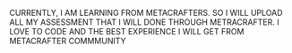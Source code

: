 CURRENTLY, I AM LEARNING FROM METACRAFTERS.
SO I WILL UPLOAD ALL MY ASSESSMENT THAT I WILL DONE THROUGH METRACRAFTER.
I LOVE TO CODE AND THE BEST EXPERIENCE I WILL GET FROM METACRAFTER COMMMUNITY
